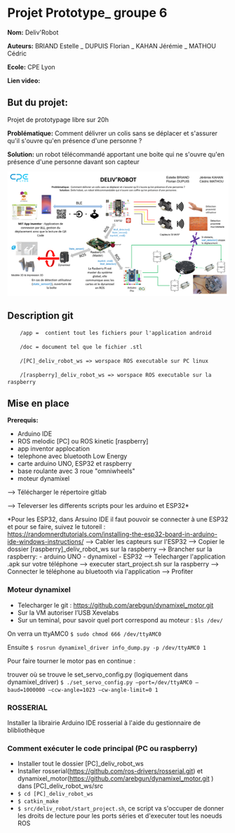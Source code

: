 # Projet Prototype_ groupe 6

**Nom:** Deliv'Robot

**Auteurs:** BRIAND Estelle _ DUPUIS Florian _ KAHAN Jérémie _ MATHOU Cédric

**Ecole:** CPE Lyon

**Lien video:**

## But du projet:
Projet de prototypage libre sur 20h

**Problématique:** Comment délivrer un colis sans se déplacer et s'assurer qu'il s'ouvre qu'en présence d'une personne ?​ 

**Solution:** un robot télécommandé apportant une boite qui ne s'ouvre qu'en présence d'une personne davant son capteur

![synoptique image](synoptique.png)

## Description git

        /app =  contient tout les fichiers pour l'application android

        /doc = document tel que le fichier .stl

        /[PC]_deliv_robot_ws => worspace ROS executable sur PC linux

        /[raspberry]_deliv_robot_ws => worspace ROS executable sur la raspberry
## Mise en place
**Prerequis:**
- Arduino IDE
- ROS melodic [PC] ou ROS kinetic [raspberry]
- app inventor applocation
- telephone avec bluetooth Low Energy
- carte arduino UNO, ESP32 et raspberry
- base roulante avec 3 roue "omniwheels"
- moteur dynamixel

--> Télécharger le répertoire gitlab

--> Televerser les differents scripts pour les arduino et ESP32*

*Pour les ESP32, dans Arsuino IDE il faut pouvoir se connecter à une ESP32 et pour se faire, suivez le tutoreil :
https://randomnerdtutorials.com/installing-the-esp32-board-in-arduino-ide-windows-instructions/
--> Cabler les capteurs sur l'ESP32
--> Copier le dossier [raspberry]_deliv_robot_ws sur la raspberry
--> Brancher sur la raspberry:
        - arduino UNO
        - dynamixel
        - ESP32
--> Telecharger l'application .apk sur votre téléphone
--> executer start_project.sh sur la raspberry
--> Connecter le téléphone au bluetooth via l'application
--> Profiter

### Moteur dynamixel
-	Telecharger le git : https://github.com/arebgun/dynamixel_motor.git
-	Sur la VM autoriser l’USB Xevelabs
-	Sur un teminal, pour savoir quel port correspond au moteur : ```$ls /dev/```

On verra un ttyAMC0 ```$ sudo chmod 666 /dev/ttyAMC0```

Ensuite ```$ rosrun dynamixel_driver info_dump.py -p /dev/ttyAMC0 1```

Pour faire tourner le motor pas en continue :  

trouver où se trouve le set_servo_config.py (logiquement dans dynamixel_driver)
```$ ./set_servo_config.py –port=/dev/ttyAMC0 –baud=1000000 –ccw-angle=1023 –cw-angle-limit=0 1```

### ROSSERIAL
Installer la librairie Arduino IDE rosserial à l'aide du gestionnaire de blibliothèque


### Comment exécuter le code principal (PC ou raspberry)
- Installer tout le dossier [PC]_deliv_robot_ws
- Installer rosserial(https://github.com/ros-drivers/rosserial.git) et dynamixel_motor(https://github.com/arebgun/dynamixel_motor.git ) dans [PC]_deliv_robot_ws/src
- ```$ cd [PC]_deliv_robot_ws```
- ```$ catkin_make```
- ```$ src/deliv_robot/start_project.sh```, ce script va s'occuper de donner les droits de lecture pour les ports séries et d'executer tout les noeuds ROS

